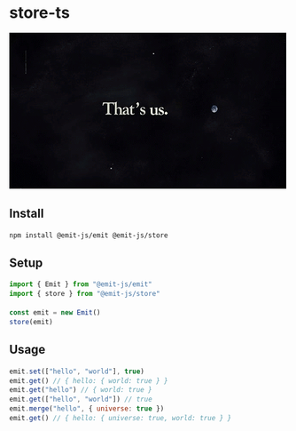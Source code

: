 # store-ts

![storeTs](media/store.png)

## Install

```bash
npm install @emit-js/emit @emit-js/store
```

## Setup

```js
import { Emit } from "@emit-js/emit"
import { store } from "@emit-js/store"

const emit = new Emit()
store(emit)
```

## Usage

```js
emit.set(["hello", "world"], true)
emit.get() // { hello: { world: true } }
emit.get("hello") // { world: true }
emit.get(["hello", "world"]) // true
emit.merge("hello", { universe: true })
emit.get() // { hello: { universe: true, world: true } }
```

